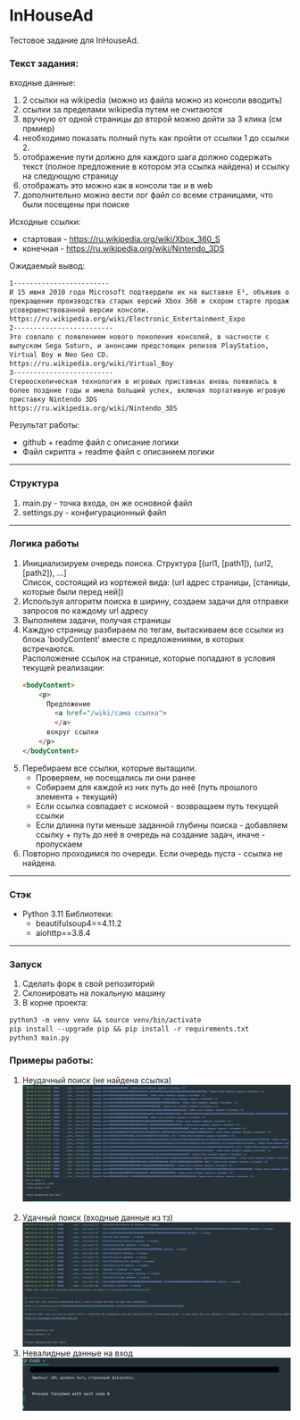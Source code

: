# InHouseAd
Тестовое задание для InHouseAd.
### Текст задания:

входные данные: 
1) 2 ссылки на wikipedia (можно из файла можно из консоли вводить)
2) ссылки за пределами wikipedia путем не считаются
3) вручную от одной страницы до второй можно дойти за 3 клика (см прмиер)
4) необходимо показать полный путь как пройти от ссылки 1 до ссылки 2. 
5) отображение пути должно для каждого шага должно содержать текст (полное предложение в котором эта ссылка найдена) и ссылку на следующую страницу
6) отображать это можно как в консоли так и в web
7) дополнительно можно вести лог файл со всеми страницами, что были посещены при поиске

Исходные ссылки: 
- стартовая - https://ru.wikipedia.org/wiki/Xbox_360_S
- конечная - https://ru.wikipedia.org/wiki/Nintendo_3DS

Ожидаемый вывод:
```
1------------------------
И 15 июня 2010 года Microsoft подтвердили их на выставке E³, объявив о прекращении производства старых версий Xbox 360 и скором старте продаж усовершенствованной версии консоли.
https://ru.wikipedia.org/wiki/Electronic_Entertainment_Expo
2-------------------------
Это совпало с появлением нового поколения консолей, в частности с выпуском Sega Saturn, и анонсами предстоящих релизов PlayStation, Virtual Boy и Neo Geo CD.
https://ru.wikipedia.org/wiki/Virtual_Boy
3-------------------------
Стереоскопическая технология в игровых приставках вновь появилась в более поздние годы и имела больший успех, включая портативную игровую приставку Nintendo 3DS
https://ru.wikipedia.org/wiki/Nintendo_3DS
```

Результат работы:
- github + readme файл с описание логики
- Файл скрипта + readme файл с описанием логики

<hr>

### Структура
1) main.py - точка входа, он же основной файл
2) settings.py - конфигурационный файл

<hr>

### Логика работы
1) Инициализируем очередь поиска. Структура [(url1, [path1]), (url2, [path2]), ...] <br>
Список, состоящий из кортежей вида: (url адрес страницы, [станицы, которые были перед ней])
2) Используя алгоритм поиска в ширину, создаем задачи для отправки запросов по каждому url адресу
3) Выполняем задачи, получая страницы
4) Каждую страницу разбираем по тегам, вытаскиваем все ссылки из блока 'bodyContent' вместе с предложениями, 
в которых встречаются.<br>
Расположение ссылок на странице, которые попадают в условия текущей реализации: <br>
    ```html
    <bodyContent>
        <p>
          Предложение
            <a href="/wiki/сама ссылка">
            </a>
          вокруг ссылки
        </p>
    </bodyContent>
    ```
5) Перебираем все ссылки, которые вытащили. 
   - Проверяем, не посещались ли они ранее
   - Собираем для каждой из них путь до неё (путь прошлого элемента + текущий)
   - Если ссылка совпадает с искомой - возвращаем путь текущей ссылки
   - Если длинна пути меньше заданной глубины поиска - добавляем ссылку + путь до неё в очередь на создание задач, иначе - пропускаем
6) Повторно проходимся по очереди. Если очередь пуста - ссылка не найдена.

<hr>

### Стэк
- Python 3.11
Библиотеки:
  - beautifulsoup4==4.11.2
  - aiohttp==3.8.4

<hr>

### Запуск

1) Сделать форк в свой репозиторий
2) Склонировать на локальную машину
3) В корне проекта:
```
python3 -m venv venv && source venv/bin/activate
pip install --upgrade pip && pip install -r requirements.txt
python3 main.py
```

### Примеры работы:
1) Неудачный поиск (не найдена ссылка) <br>
  ![img.png](screenshots/unsuccessful_search.png) <br><br>
2) Удачный поиск (входные данные из тз) <br>
   ![img.png](screenshots/success.png)
3) Невалидные данные на вход <br>
  ![img.png](screenshots/input_data_not_valid.png)